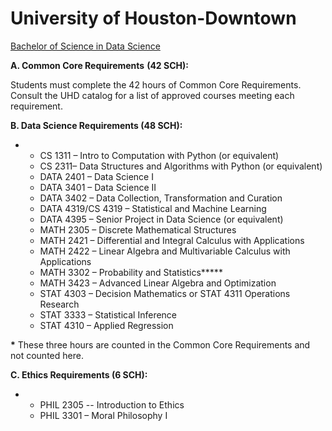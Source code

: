 # University of Houston-Downtown

[Bachelor of Science in Data Science](https://www.uhd.edu/academics/sciences/mathematics-statistics/Pages/MS-BS-DataScience.aspx)



**A. Common Core Requirements** **\(42 SCH\):**

Students must complete the 42 hours of Common Core Requirements. Consult the UHD catalog for a list of approved courses meeting each requirement.              

**B. Data Science Requirements \(48 SCH\):**

* * CS 1311 – Intro to Computation with Python \(or equivalent\)
  * CS 2311– Data Structures and Algorithms with Python \(or equivalent\)
  * DATA 2401 – Data Science I
  * DATA 3401 – Data Science II
  * DATA 3402 – Data Collection, Transformation and Curation
  * DATA 4319/CS 4319 – Statistical and Machine Learning
  * DATA 4395 – Senior Project in Data Science \(or equivalent\)
  * MATH 2305 – Discrete Mathematical Structures
  * MATH 2421 – Differential and Integral Calculus with Applications                               
  * MATH 2422 – Linear Algebra and Multivariable Calculus with Applications 
  * MATH 3302 – Probability and Statistics**\***
  * MATH 3423 – Advanced Linear Algebra and Optimization            
  * STAT 4303 – Decision Mathematics or STAT 4311 Operations Research
  * STAT 3333 – Statistical Inference
  * STAT 4310 – Applied Regression

**\*** These three hours are counted in the Common Core Requirements and not counted here.

**C. Ethics Requirements \(6 SCH\):**

* * PHIL 2305 -- Introduction to Ethics
  * PHIL 3301 – Moral Philosophy I


